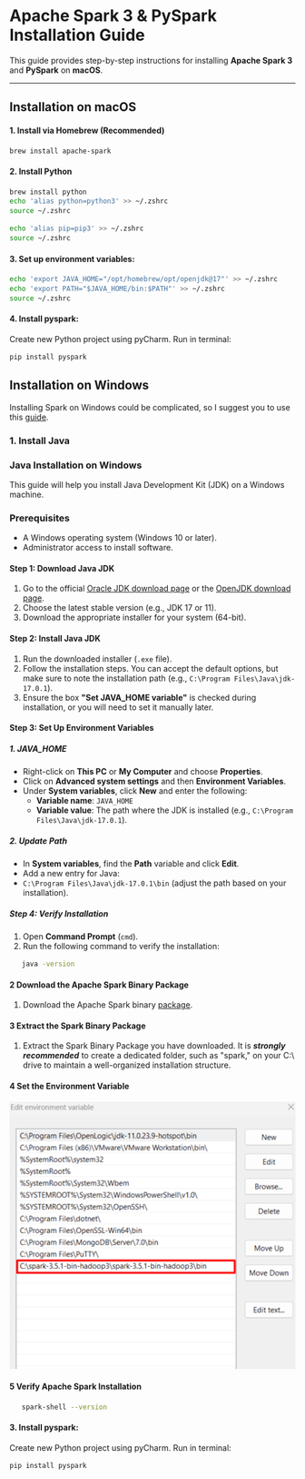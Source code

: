 # Apache Spark 3 & PySpark Installation Guide

This guide provides step-by-step instructions for installing **Apache Spark 3** and **PySpark** on **macOS**.

---

## **Installation on macOS**

#### **1. Install via Homebrew (Recommended)**
```sh
brew install apache-spark
```

#### **2. Install Python**

```sh
brew install python
echo 'alias python=python3' >> ~/.zshrc
source ~/.zshrc
```
```sh
echo 'alias pip=pip3' >> ~/.zshrc
source ~/.zshrc
```

#### **3. Set up environment variables:**
```sh
echo 'export JAVA_HOME="/opt/homebrew/opt/openjdk@17"' >> ~/.zshrc
echo 'export PATH="$JAVA_HOME/bin:$PATH"' >> ~/.zshrc
source ~/.zshrc
```

#### **4. Install pyspark:**
Create new Python project using pyCharm.
Run in terminal:
```sh
pip install pyspark
```



## **Installation on Windows**

Installing Spark on Windows could be complicated, so I suggest you to use this [guide](https://ultahost.com/knowledge-base/install-spark-on-windows/).

### **1. Install Java**
### Java Installation on Windows

This guide will help you install Java Development Kit (JDK) on a Windows machine.

### Prerequisites
- A Windows operating system (Windows 10 or later).
- Administrator access to install software.

#### Step 1: Download Java JDK
1. Go to the official [Oracle JDK download page](https://www.oracle.com/java/technologies/javase-jdk11-downloads.html) or the [OpenJDK download page](https://adoptopenjdk.net/).
2. Choose the latest stable version (e.g., JDK 17 or 11).
3. Download the appropriate installer for your system (64-bit).

#### Step 2: Install Java JDK
1. Run the downloaded installer (`.exe` file).
2. Follow the installation steps. You can accept the default options, but make sure to note the installation path (e.g., `C:\Program Files\Java\jdk-17.0.1`).
3. Ensure the box **"Set JAVA_HOME variable"** is checked during installation, or you will need to set it manually later.

#### Step 3: Set Up Environment Variables
##### 1. **JAVA_HOME**
   - Right-click on **This PC** or **My Computer** and choose **Properties**.
   - Click on **Advanced system settings** and then **Environment Variables**.
   - Under **System variables**, click **New** and enter the following:
     - **Variable name**: `JAVA_HOME`
     - **Variable value**: The path where the JDK is installed (e.g., `C:\Program Files\Java\jdk-17.0.1`).

##### 2. **Update Path**
   - In **System variables**, find the **Path** variable and click **Edit**.
   - Add a new entry for Java:
   - `C:\Program Files\Java\jdk-17.0.1\bin` (adjust the path based on your installation).

##### Step 4: Verify Installation
1. Open **Command Prompt** (`cmd`).
2. Run the following command to verify the installation:
```sh
   java -version
```

#### **2 Download the Apache Spark Binary Package**
1. Download the Apache Spark binary [package](https://spark.apache.org/downloads.html).
#### **3 Extract the Spark Binary Package**
1. Extract the Spark Binary Package you have downloaded. It is **_strongly recommended_** to create a dedicated folder, such as "spark," on your C:\ drive to maintain a well-organized installation structure.
#### **4 Set the Environment Variable**
![img.png](img.png)
#### **5 Verify Apache Spark Installation**

```sh
   spark-shell --version
```
#### **3. Install pyspark:**
Create new Python project using pyCharm.
Run in terminal:
```sh
pip install pyspark
```